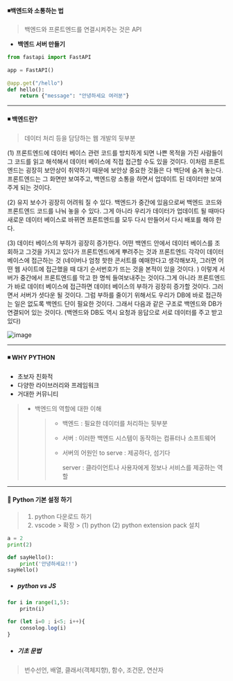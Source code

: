 #### ◾백엔드와 소통하는 법 

> 백엔드와 프론트엔드를 연결시켜주는 것은 API

* **백엔드 서버 만들기** 

```python
from fastapi import FastAPI
    
app = FastAPI()
    
@app.get("/hello")
def hello():
	return {"message": "안녕하세요 여러분"}
```



---

#### ◾ 백엔드란?

> 데이터 처리 등을 담당하는 웹 개발의 뒷부분

(1) 프론트엔드에 데이터 베이스 관련 코드를 방치하게 되면 나쁜 목적을 가진 사람들이 그 코드를 읽고 해석해서 데이터 베이스에 직접 접근할 수도 있을 것이다. 이처럼 프론트엔드는 굉장히 보안상이 취약하기 때문에 보안상 중요한 것들은 다 백단에 숨겨 놓는다. 프론트엔드는 그 화면만 보여주고, 백엔드랑 소통을 하면서 업데이트 된 데이터만 보여주게 되는 것이다. 

(2) 유지 보수가 굉장히 어려워 질 수 있다. 백엔드가 중간에 있음으로써 백엔드 코드와 프론트엔드 코드를 나눠 놓을 수 있다.  그게 아니라 우리가 데이터가 업데이트 될 때마다 새로운 데이터 베이스로 바뀌면 프론트엔드를 모두 다시 만들어서 다시 배포를 해야 한다.

(3) 데이터 베이스의 부하가 굉장히 증가한다. 어떤 백엔드 안에서 데이터 베이스를 조회하고 그것을 가지고 있다가 프론트엔드에게 뿌려주는 것과 프론트엔드 각각이 데이터 베이스에 접근하는 것 (네이버나 엄청 핫한 콘서트를 예매한다고 생각해보자, 그러면 어떤 웹 사이트에 접근했을 때 대기 순서번호가 뜨는 것을 본적이 있을 것이다. ) 이렇게 서버가 중간에서 프론트엔드를 막고 한 명씩 들여보내주는 것이다.그게 아니라 프론트엔드가 바로 데이터 베이스에 접근하면 데이터 베이스의 부하가 굉장히 증가할 것이다. 그러면서 서버가 셧다운 될 것이다. 그럼 부하를 줄이기 위해서도 우리가 DB에 바로 접근하는 일은 없도록 백엔드 단이 필요한 것이다. 그래서 다음과 같은 구조로 백엔드와 DB가 연결되어 있는 것이다. (백엔드와 DB도 역시 요청과 응답으로 서로 데이터를 주고 받고 있다)

![image](https://github.com/oiosu/Web-Development/assets/99783474/79bf2302-2fb9-446f-acf9-09c91fe07c7c)




---



#### ◾ WHY PYTHON

- 초보자 친화적 
- 다양한 라이브러리와 프레임워크
- 거대한 커뮤니티 

> * 백엔드의 역할에 대한 이해 
>
>   > * 백엔드 : 필요한 데이터를 처리하는 뒷부분
>   >
>   > * 서버 : 이러한 백엔드 시스템이 동작하는 컴퓨터나 소프트웨어
>   >
>   > * 서버의 어원인 to serve : 제공하다, 섬기다 
>   >
>   >   server : 클라이언트나 사용자에게 정보나 서비스를 제공하는 역할





---



#### 🔻 Python 기본 설정 하기 

> 1. python 다운로드 하기 
> 2. vscode > 확장 > (1) python (2) python extension pack 설치

```python
a = 2
print(2)
```

```python
def sayHello():
    print('안녕하세요!!')
sayHello()
```



* ##### python vs JS

```PYTHON
for i in range(1,5):
    pritn(i)
```

```javascript
for (let i=0 ; i<5; i++){
    consolog.log(i)
}
```





* ##### 기초 문법 

> 번수선언, 배열, 클래서(객체지향), 함수, 조건문, 연산자
